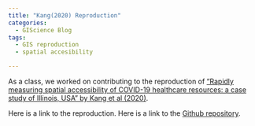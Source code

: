 ```yaml
---
title: "Kang(2020) Reproduction"
categories:
  - GIScience Blog
tags:
  - GIS reproduction
  - spatial accesibility

---
```


As a class, we worked on contributing to the reproduction of [“Rapidly measuring spatial accessibility of COVID-19 healthcare resources: a case study of Illinois, USA” by Kang et al (2020)](https://ij-healthgeographics.biomedcentral.com/articles/10.1186/s12942-020-00229-x). 

Here is a link to the reproduction.
Here is a link to the [Github repository](https://github.com/azalecki/RPr-Kang-2020). 
